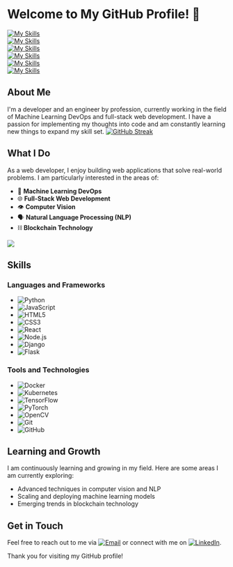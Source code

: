 # Welcome to My GitHub Profile! 👋
[![My Skills](https://skillicons.dev/icons?i=aws,sql,gcp,sql,azure)](https://skillicons.dev)<br /> 
[![My Skills](https://skillicons.dev/icons?i=sql,docker,sql,firebase,sql,tensorflow&theme=light)](https://skillicons.dev)<br /> 
[![My Skills](https://skillicons.dev/icons?i=css,sql,bootstrap,sql,solidity,sql&theme=light)](https://skillicons.dev)<br /> 
[![My Skills](https://skillicons.dev/icons?i=sql,html,sql,css,sql,js,sql,react,sql)](https://skillicons.dev)<br /> 
[![My Skills](https://skillicons.dev/icons?i=bootstrap,sql,tailwind,sql,threejs,sql,sass,sqlfigma)](https://skillicons.dev)<br /> 
[![My Skills](https://skillicons.dev/icons?i=sql,mongodb,SQL,mysql,sql,nodejs)](https://skillicons.dev)<br /> 

## About Me

I'm a developer and an engineer by profession, currently working in the field of Machine Learning DevOps and full-stack web development. I have a passion for implementing my thoughts into code and am constantly learning new things to expand my skill set.
[![GitHub Streak](https://streak-stats.demolab.com/?user=ThejasDevadiga)](https://git.io/streak-stats)
## What I Do

As a web developer, I enjoy building web applications that solve real-world problems. I am particularly interested in the areas of:
- 🤖 **Machine Learning DevOps**
- 🌐 **Full-Stack Web Development**
- 👁️ **Computer Vision**
- 🗣️ **Natural Language Processing (NLP)**
- ⛓️ **Blockchain Technology**

[![](https://github-readme-stats.vercel.app/api?&show_icons=true&theme=dark&username=ThejasDevadiga)](https://github.com/Deltan2002/github-readme-stats)

## Skills

### Languages and Frameworks
- ![Python](https://img.shields.io/badge/-Python-3776AB?style=flat&logo=python&logoColor=white)
- ![JavaScript](https://img.shields.io/badge/-JavaScript-F7DF1E?style=flat&logo=javascript&logoColor=black)
- ![HTML5](https://img.shields.io/badge/-HTML5-E34F26?style=flat&logo=html5&logoColor=white)
- ![CSS3](https://img.shields.io/badge/-CSS3-1572B6?style=flat&logo=css3&logoColor=white)
- ![React](https://img.shields.io/badge/-React-61DAFB?style=flat&logo=react&logoColor=black)
- ![Node.js](https://img.shields.io/badge/-Node.js-339933?style=flat&logo=node.js&logoColor=white)
- ![Django](https://img.shields.io/badge/-Django-092E20?style=flat&logo=django&logoColor=white)
- ![Flask](https://img.shields.io/badge/-Flask-000000?style=flat&logo=flask&logoColor=white)

### Tools and Technologies
- ![Docker](https://img.shields.io/badge/-Docker-2496ED?style=flat&logo=docker&logoColor=white)
- ![Kubernetes](https://img.shields.io/badge/-Kubernetes-326CE5?style=flat&logo=kubernetes&logoColor=white)
- ![TensorFlow](https://img.shields.io/badge/-TensorFlow-FF6F00?style=flat&logo=tensorflow&logoColor=white)
- ![PyTorch](https://img.shields.io/badge/-PyTorch-EE4C2C?style=flat&logo=pytorch&logoColor=white)
- ![OpenCV](https://img.shields.io/badge/-OpenCV-5C3EE8?style=flat&logo=opencv&logoColor=white)
- ![Git](https://img.shields.io/badge/-Git-F05032?style=flat&logo=git&logoColor=white)
- ![GitHub](https://img.shields.io/badge/-GitHub-181717?style=flat&logo=github&logoColor=white)


## Learning and Growth

I am continuously learning and growing in my field. Here are some areas I am currently exploring:

- Advanced techniques in computer vision and NLP
- Scaling and deploying machine learning models
- Emerging trends in blockchain technology

## Get in Touch

Feel free to reach out to me via [![Email](https://img.shields.io/badge/-email@example.com-D14836?style=flat&logo=gmail&logoColor=white)](mailto:thejasdevadiga30@example.com) or connect with me on [![LinkedIn](https://img.shields.io/badge/-LinkedIn-0A66C2?style=flat&logo=linkedin&logoColor=white)](https://www.linkedin.com/in/thejasdevadiga/).

Thank you for visiting my GitHub profile!
